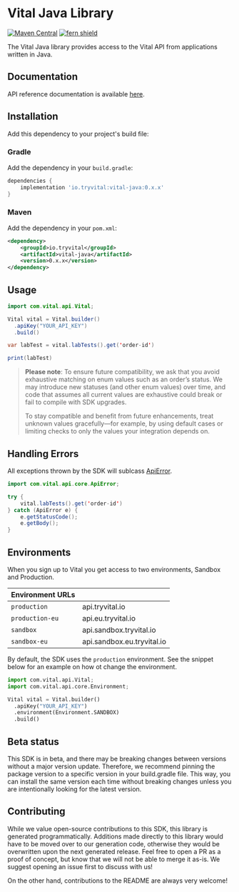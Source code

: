 # Vital Java Library

[![Maven Central](https://img.shields.io/maven-central/v/io.tryvital/vital-java)](https://central.sonatype.com/artifact/io.vital/vital-java/) 
[![fern shield](https://img.shields.io/badge/%F0%9F%8C%BF-SDK%20generated%20by%20Fern-brightgreen)](https://github.com/fern-api/fern)

The Vital Java library provides access to the Vital API from applications written in Java.

## Documentation

API reference documentation is available [here](https://docs.tryvital.io/home/welcome).

## Installation

Add this dependency to your project's build file:

### Gradle

Add the dependency in your `build.gradle`:

```groovy
dependencies {
    implementation 'io.tryvital:vital-java:0.x.x'
}
```

### Maven

Add the dependency in your `pom.xml`:

```xml
<dependency>
    <groupId>io.tryvital</groupId>
    <artifactId>vital-java</artifactId>
    <version>0.x.x</version>
</dependency>
```

## Usage

```java
import com.vital.api.Vital;

Vital vital = Vital.builder()
  .apiKey("YOUR_API_KEY")
  .build()

var labTest = vital.labTests().get('order-id')

print(labTest)
```

> **Please note**: To ensure future compatibility, we ask that you avoid exhaustive matching on enum values such as an order’s status. We may introduce new statuses (and other enum values) over time, and code that assumes all current values are exhaustive could break or fail to compile with SDK upgrades.
>
> To stay compatible and benefit from future enhancements, treat unknown values gracefully—for example, by using default cases or limiting checks to only the values your integration depends on.

## Handling Errors

All exceptions thrown by the SDK will sublcass [ApiError](./src/main/java/com/vital/api/core/ApiError.java).

```java
import com.vital.api.core.ApiError;

try {
    vital.labTests().get('order-id')
} catch (ApiError e) {
    e.getStatusCode();
    e.getBody();
}
```

## Environments

When you sign up to Vital you get access to two environments, Sandbox and Production.

| Environment URLs |                            |
| ---------------- | -------------------------- |
| `production`     | api.tryvital.io            |
| `production-eu`  | api.eu.tryvital.io         |
| `sandbox`        | api.sandbox.tryvital.io    |
| `sandbox-eu`     | api.sandbox.eu.tryvital.io |

By default, the SDK uses the `production` environment. See the snippet below
for an example on how ot change the environment.

```python
import com.vital.api.Vital;
import com.vital.api.core.Environment;

Vital vital = Vital.builder()
  .apiKey("YOUR_API_KEY")
  .environment(Environment.SANDBOX)
  .build()
```

## Beta status

This SDK is in beta, and there may be breaking changes between versions without a major version update. Therefore, we recommend pinning the package version to a specific version in your build.gradle file. This way, you can install the same version each time without breaking changes unless you are intentionally looking for the latest version.

## Contributing

While we value open-source contributions to this SDK, this library is generated programmatically. Additions made directly to this library would have to be moved over to our generation code, otherwise they would be overwritten upon the next generated release. Feel free to open a PR as a proof of concept, but know that we will not be able to merge it as-is. We suggest opening an issue first to discuss with us!

On the other hand, contributions to the README are always very welcome!

